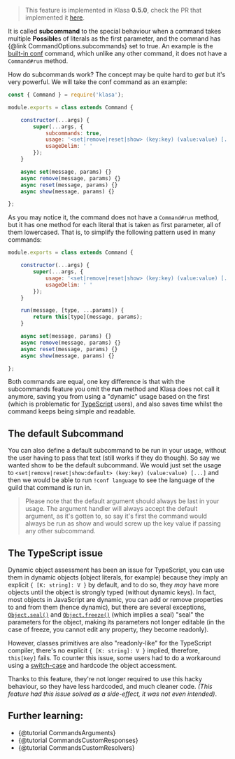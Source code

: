 > This feature is implemented in Klasa **0.5.0**, check the PR that implemented it [here](https://github.com/dirigeants/klasa/pull/162).

It is called **subcommand** to the special behaviour when a command takes multiple **Possible**s of literals as the first parameter, and the command has {@link CommandOptions.subcommands} set to true. An example is the [built-in conf](https://github.com/dirigeants/klasa/blob/master/src/commands/Admin/conf.js) command, which unlike any other command, it does not have a `Command#run` method.

How do subcommands work? The concept may be quite hard to *get* but it's very powerful. We will take the conf command as an example:

```javascript
const { Command } = require('klasa');

module.exports = class extends Command {

	constructor(...args) {
		super(...args, {
			subcommands: true,
			usage: '<set|remove|reset|show> (key:key) (value:value) [...]',
			usageDelim: ' '
		});
	}

	async set(message, params) {}
	async remove(message, params) {}
	async reset(message, params) {}
	async show(message, params) {}

};
```

As you may notice it, the command does not have a `Command#run` method, but it has one method for each literal that is taken as first parameter, all of them lowercased. That is, to simplify the following pattern used in many commands:

```javascript
module.exports = class extends Command {

	constructor(...args) {
		super(...args, {
			usage: '<set|remove|reset|show> (key:key) (value:value) [...]',
			usageDelim: ' '
		});
	}

	run(message, [type, ...params]) {
		return this[type](message, params);
	}

	async set(message, params) {}
	async remove(message, params) {}
	async reset(message, params) {}
	async show(message, params) {}

};
```

Both commands are equal, one key difference is that with the subcommands feature you omit the **run** method and Klasa does not call it anymore, saving you from using a "dynamic" usage based on the first (which is problematic for [TypeScript](https://www.typescriptlang.org/) users), and also saves time whilst the command keeps being simple and readable.

## The default Subcommand

You can also define a default subcommand to be run in your usage, without the user having to pass that text (still works if they do though). So say we wanted show to be the default subcommand. We would just set the usage to `<set|remove|reset|show:default> (key:key) (value:value) [...]` and then we would be able to run `!conf language` to see the language of the guild that command is run in.

> Please note that the default argument should always be last in your usage. The argument handler will always accept the default argument, as it's gotten to, so say it's first the command would always be run as show and would screw up the key value if passing any other subcommand.

## The TypeScript issue

Dynamic object assessment has been an issue for TypeScript, you can use them in dynamic objects (object literals, for example) because they imply an explicit `{ [K: string]: V }` by default, and to do so, they *may* have more objects until the object is strongly typed (without dynamic keys). In fact, most objects in JavaScript are dynamic, you can add or remove properties to and from them (hence dynamic), but there are several exceptions, [`Object.seal()`](https://developer.mozilla.org/en-US/docs/Web/JavaScript/Reference/Global_Objects/Object/seal) and [`Object.freeze()`](https://developer.mozilla.org/en-US/docs/Web/JavaScript/Reference/Global_Objects/Object/freeze) (which implies a seal) "seal" the parameters for the object, making its parameters not longer editable (in the case of freeze, you cannot edit any property, they become readonly).

However, classes primitives are also "readonly-like" for the TypeScript compiler, there's no explicit `{ [K: string]: V }` implied, therefore, `this[key]` fails. To counter this issue, some users had to do a workaround using a [switch-case](https://developer.mozilla.org/en-US/docs/Web/JavaScript/Reference/Statements/switch) and hardcode the object accessment.

Thanks to this feature, they're not longer required to use this hacky behaviour, so they have less hardcoded, and much cleaner code. *(This feature had this issue solved as a side-effect, it was not even intended)*.

## Further learning:

- {@tutorial CommandsArguments}
- {@tutorial CommandsCustomResponses}
- {@tutorial CommandsCustomResolvers}
